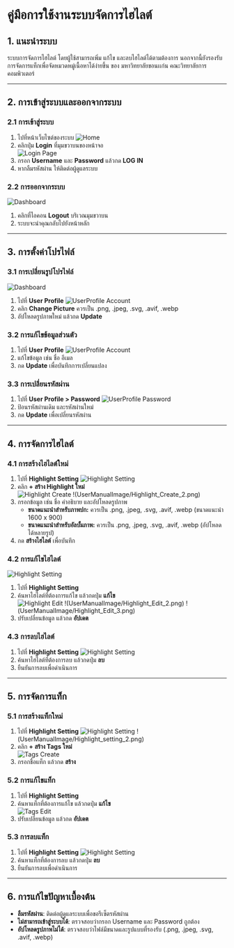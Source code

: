 # คู่มือการใช้งานระบบจัดการไฮไลต์

## 1. แนะนำระบบ
ระบบการจัดการไฮไลต์ โดยผู้ใช้สามารถเพิ่ม แก้ไข และลบไฮไลต์ได้ตามต้องการ นอกจากนี้ยังรองรับการจัดการแท็กเพื่อจัดหมวดหมู่เนื้อหาได้ง่ายขึ้น ของ มหาวิทยาลัยขอนเเก่น คณะวิทยาลัยการคอมพิวเตอร์

---

## 2. การเข้าสู่ระบบและออกจากระบบ

### 2.1 การเข้าสู่ระบบ
1. ไปที่หน้าเว็บไซต์ของระบบ
![Home](UserManualImage/Home_Login.png)
2. คลิกปุ่ม **Login** ที่มุมขวาบนของหน้าจอ  
![Login Page](UserManualImage/login_page.png)
3. กรอก **Username** และ **Password** แล้วกด **LOG IN** 
4. หากลืมรหัสผ่าน ให้ติดต่อผู้ดูแลระบบ

### 2.2 การออกจากระบบ
![Dashboard](UserManualImage/Dashboard.png)
1. คลิกที่ไอคอน **Logout** บริเวณมุมขวาบน  
2. ระบบจะนำคุณกลับไปยังหน้าหลัก

---

## 3. การตั้งค่าโปรไฟล์

### 3.1 การเปลี่ยนรูปโปรไฟล์
![Dashboard](UserManualImage/Dashboard.png)
1. ไปที่ **User Profile**
![UserProfile Account](UserManualImage/UserProfile_acc.png)
2. คลิก **Change Picture** ควรเป็น .png, .jpeg, .svg, .avif, .webp
3. อัปโหลดรูปภาพใหม่ แล้วกด **Update**  

### 3.2 การแก้ไขข้อมูลส่วนตัว
1. ไปที่ **User Profile**
![UserProfile Account](UserManualImage/UserProfile_acc.png)
2. แก้ไขข้อมูล เช่น ชื่อ อีเมล
3. กด **Update** เพื่อบันทึกการเปลี่ยนแปลง  

### 3.3 การเปลี่ยนรหัสผ่าน
1. ไปที่ **User Profile > Password**
![UserProfile Password](UserManualImage/UserProfile_pass.png)
2. ป้อนรหัสผ่านเดิม และรหัสผ่านใหม่
3. กด **Update** เพื่อเปลี่ยนรหัสผ่าน  

---

## 4. การจัดการไฮไลต์

### 4.1 การสร้างไฮไลต์ใหม่
1. ไปที่ **Highlight Setting**
![Highlight Setting](UserManualImage/Highlight_setting_1.png)
2. คลิก **+ สร้าง Highlight ใหม่**  
![Highlight Create](UserManualImage/Highlight_Create_1.png)
!(UserManualImage/Highlight_Create_2.png)
3. กรอกข้อมูล เช่น ชื่อ คำอธิบาย และอัปโหลดรูปภาพ  
   - **ขนาดแนะนำสำหรับภาพปก:** ควรเป็น .png, .jpeg, .svg, .avif, .webp (ขนาดแนะนำ 1600 x 900)
   - **ขนาดแนะนำสำหรับอัลบั้มภาพ:** ควรเป็น .png, .jpeg, .svg, .avif, .webp (อัปโหลดได้หลายรูป)
4. กด **สร้างไฮไลต์** เพื่อบันทึก

### 4.2 การแก้ไขไฮไลต์
![Highlight Setting](UserManualImage/Highlight_setting_1.png)
1. ไปที่ **Highlight Setting**
2. ค้นหาไฮไลต์ที่ต้องการแก้ไข แล้วกดปุ่ม **แก้ไข**  
![Highlight Edit](UserManualImage/Highlight_Edit_1.png)
!(UserManualImage/Highlight_Edit_2.png)
!(UserManualImage/Highlight_Edit_3.png)
3. ปรับเปลี่ยนข้อมูล แล้วกด **อัปเดต**

### 4.3 การลบไฮไลต์
1. ไปที่ **Highlight Setting**
![Highlight Setting](UserManualImage/Highlight_setting_1.png)
2. ค้นหาไฮไลต์ที่ต้องการลบ แล้วกดปุ่ม **ลบ**  
3. ยืนยันการลบเพื่อดำเนินการ

---

## 5. การจัดการแท็ก

### 5.1 การสร้างแท็กใหม่
1. ไปที่ **Highlight Setting**
![Highlight Setting](UserManualImage/Highlight_setting_1.png)
!(UserManualImage/Highlight_setting_2.png)
2. คลิก **+ สร้าง Tags ใหม่**  
![Tags Create](UserManualImage/Tags_Create.png)
3. กรอกชื่อแท็ก แล้วกด **สร้าง**

### 5.2 การแก้ไขแท็ก
1. ไปที่ **Highlight Setting**
2. ค้นหาแท็กที่ต้องการแก้ไข แล้วกดปุ่ม **แก้ไข**  
![Tags Edit](UserManualImage/Tags_Edit.png)
3. ปรับเปลี่ยนข้อมูล แล้วกด **อัปเดต**

### 5.3 การลบแท็ก
1. ไปที่ **Highlight Setting**
![Highlight Setting](UserManualImage/Highlight_setting_2.png)
2. ค้นหาแท็กที่ต้องการลบ แล้วกดปุ่ม **ลบ**  
3. ยืนยันการลบเพื่อดำเนินการ

---

## 6. การแก้ไขปัญหาเบื้องต้น
- **ลืมรหัสผ่าน**: ติดต่อผู้ดูแลระบบเพื่อขอรีเซ็ตรหัสผ่าน
- **ไม่สามารถเข้าสู่ระบบได้**: ตรวจสอบว่ากรอก Username และ Password ถูกต้อง
- **อัปโหลดรูปภาพไม่ได้**: ตรวจสอบว่าไฟล์มีขนาดและรูปแบบที่รองรับ (.png, .jpeg, .svg, .avif, .webp)